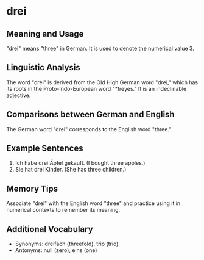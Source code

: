 # drei
## Meaning and Usage
"drei" means "three" in German. It is used to denote the numerical value 3.

## Linguistic Analysis
The word "drei" is derived from the Old High German word "drei," which has its roots in the Proto-Indo-European word "*treyes." It is an indeclinable adjective.

## Comparisons between German and English
The German word "drei" corresponds to the English word "three."

## Example Sentences
1. Ich habe drei Äpfel gekauft. (I bought three apples.)
2. Sie hat drei Kinder. (She has three children.)

## Memory Tips
Associate "drei" with the English word "three" and practice using it in numerical contexts to remember its meaning.

## Additional Vocabulary
- Synonyms: dreifach (threefold), trio (trio)
- Antonyms: null (zero), eins (one)